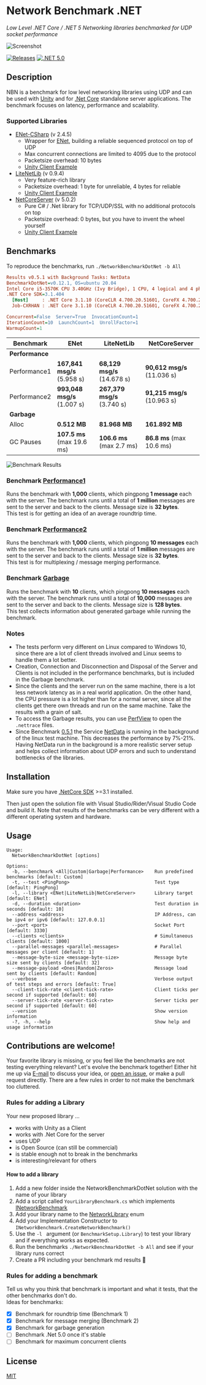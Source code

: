 # Network Benchmark .NET

*Low Level .NET Core / .NET 5 Networking libraries benchmarked for UDP socket performance*

![Screenshot](./Docs/screenshot.png)

[![Releases](https://img.shields.io/github/release/JohannesDeml/NetworkBenchmarkDotNet/all.svg)](../../releases) [![.NET 5.0](https://img.shields.io/badge/.NET-5.0-blueviolet.svg)](https://dotnet.microsoft.com/download/dotnet/5.0)

## Description

NBN is a benchmark for low level networking libraries using UDP and can be used with [Unity](https://unity3d.com) and for [.Net Core](https://en.wikipedia.org/wiki/.NET_Core) standalone server applications. The benchmark focuses on latency, performance and scalability.

### Supported Libraries

* [ENet-CSharp](https://github.com/nxrighthere/ENet-CSharp) (v 2.4.5)
  * Wrapper for [ENet](https://github.com/lsalzman/enet), building a reliable sequenced protocol on top of UDP
  * Max concurrent connections are limited to 4095 due to the protocol
  * Packetsize overhead: 10 bytes
  * [Unity Client Example](https://github.com/JohannesDeml/ENetUnityMobile)
* [LiteNetLib](https://github.com/RevenantX/LiteNetLib) (v 0.9.4)
  * Very feature-rich library
  * Packetsize overhead: 1 byte for unreliable, 4 bytes for reliable
  * [Unity Client Example](https://github.com/RevenantX/NetGameExample)
* [NetCoreServer](https://github.com/chronoxor/NetCoreServer) (v 5.0.2)
  * Pure C# / .Net library for TCP/UDP/SSL with no additional protocols on top
  * Packetsize overhead: 0 bytes, but you have to invent the wheel yourself
  * [Unity Client Example](https://github.com/JohannesDeml/Unity-Net-Core-Networking-Sockets)

## Benchmarks

To reproduce the benchmarks, run `./NetworkBenchmarkDotNet -b All`


``` ini
Results v0.5.1 with Background Tasks: NetData
BenchmarkDotNet=v0.12.1, OS=ubuntu 20.04
Intel Core i5-3570K CPU 3.40GHz (Ivy Bridge), 1 CPU, 4 logical and 4 physical cores
.NET Core SDK=3.1.404
  [Host]     : .NET Core 3.1.10 (CoreCLR 4.700.20.51601, CoreFX 4.700.20.51901), X64 RyuJIT
  Job-CXRHAN : .NET Core 3.1.10 (CoreCLR 4.700.20.51601, CoreFX 4.700.20.51901), X64 RyuJIT

Concurrent=False  Server=True  InvocationCount=1  
IterationCount=10  LaunchCount=1  UnrollFactor=1  
WarmupCount=1  
```
| Benchmark       | ENet                        | LiteNetLib                  | NetCoreServer               |
| --------------- | --------------------------- | --------------------------- | --------------------------- |
| **Performance** |                             |                             |                             |
| Performance1    | **167,841 msg/s** (5.958 s) | **68,129 msg/s** (14.678 s) | **90,612 msg/s** (11.036 s) |
| Performance2    | **993,048 msg/s** (1.007 s) | **267,379 msg/s** (3.740 s) | **91,215 msg/s** (10.963 s) |
| **Garbage**     |                             |                             |                             |
| Alloc           | **0.512 MB**                | **81.968 MB**               | **161.892 MB**              |
| GC Pauses       | **107.5 ms** (max 19.6 ms)  | **106.6 ms** (max 2.7 ms)   | **86.8 ms** (max 10.6 ms)   |

![Benchmark Results](./Docs/NetworkBenchmarkDotNet.PerformanceBenchmark-barplot.png)

### Benchmark [Performance1](./NetworkBenchmarkDotNet/PredefinedBenchmarks/PerformanceBenchmark.cs)

Runs the benchmark with **1,000** clients, which pingpong **1 message** each with the server. The benchmark runs until a total of **1 million** messages are sent to the server and back to the clients. Message size is **32 bytes**.  
This test is for getting an idea of an average roundtrip time.

### Benchmark [Performance2](./NetworkBenchmarkDotNet/PredefinedBenchmarks/PerformanceBenchmark.cs)

Runs the benchmark with **1,000** clients, which pingpong **10 messages** each with the server. The benchmark runs until a total of **1 million** messages are sent to the server and back to the clients. Message size is **32 bytes**.  
This test is for multiplexing / message merging performance.

### Benchmark [Garbage](./NetworkBenchmarkDotNet/PredefinedBenchmarks/GarbageBenchmark.cs)

Runs the benchmark with **10** clients, which pingpong **10 messages** each with the server. The benchmark runs until a total of **10,000** messages are sent to the server and back to the clients. Message size is **128 bytes**.  
This test collects information about generated garbage while running the benchmark.

### Notes

* The tests perform very different on Linux compared to Windows 10, since there are a lot of client threads involved and Linux seems to handle them a lot better.
* Creation, Connection and Disconnection and Disposal of the Server and Clients is not included in the performance benchmarks, but is included in the Garbage benchmark.
* Since the clients and the server run on the same machine, there is a lot less network latency as in a real world application. On the other hand, the CPU pressure is a lot higher than for a normal server, since all the clients get there own threads and run on the same machine. Take the results with a grain of salt.
* To access the Garbage results, you can use [PerfView](https://github.com/microsoft/perfview) to open the `.nettrace` files.
* Since Benchmark [0.5.1](../../releases/tag/0.5.1) the Service [NetData](https://github.com/netdata/netdata) is running in the background of the linux test machine. This decreases the performance by 7%-21%. Having NetData run in the background is a more realistic server setup and helps collect information about UDP errors and such to understand bottlenecks of the libraries.



## Installation

Make sure you have [.NetCore SDK](https://dotnet.microsoft.com/download) >=3.1 installed.

Then just open the solution file with Visual Studio/Rider/Visual Studio Code and build it. Note that results of the benchmarks can be very different with a different operating system and hardware.

## Usage

```
Usage:
  NetworkBenchmarkDotNet [options]

Options:
  -b, --benchmark <All|Custom|Garbage|Performance>    Run predefined benchmarks [default: Custom]
  -t, --test <PingPong>                               Test type [default: PingPong]
  -l, --library <ENet|LiteNetLib|NetCoreServer>       Library target [default: ENet]
  -d, --duration <duration>                           Test duration in seconds [default: 10]
  --address <address>                                 IP Address, can be ipv4 or ipv6 [default: 127.0.0.1]
  --port <port>                                       Socket Port [default: 3330]
  --clients <clients>                                 # Simultaneous clients [default: 1000]
  --parallel-messages <parallel-messages>             # Parallel messages per client [default: 1]
  --message-byte-size <message-byte-size>             Message byte size sent by clients [default: 32]
  --message-payload <Ones|Random|Zeros>               Message load sent by clients [default: Random]
  --verbose                                           Verbose output of test steps and errors [default: True]
  --client-tick-rate <client-tick-rate>               Client ticks per second if supported [default: 60]
  --server-tick-rate <server-tick-rate>               Server ticks per second if supported [default: 60]
  --version                                           Show version information
  -?, -h, --help                                      Show help and usage information
```

## Contributions are welcome!

Your favorite library is missing, or you feel like the benchmarks are not testing everything relevant? Let's evolve the benchmark together! Either hit me up via [E-mail](mailto:public@deml.io) to discuss your idea, or [open an issue](../../issues), or make a pull request directly. There are a few rules in order to not make the benchmark too cluttered.

### Rules for adding a Library

Your new proposed library ... 

* works with Unity as a Client
* works with .Net Core for the server 
* uses UDP
* is Open Source (can still be commercial)
* is stable enough not to break in the benchmarks
* is interesting/relevant for others

#### How to add a library

1. Add a new folder inside the NetworkBenchmarkDotNet solution with the name of your library
2. Add a script called `YourLibraryBenchmark.cs` which implements [INetworkBenchmark](../../blob/master/NetworkBenchmarkDotNet/INetworkBenchmark.cs)
3. Add your library name to the [NetworkLibrary](../../blob/master/NetworkBenchmarkDotNet/NetworkLibrary.cs) enum
4. Add your Implementation Constructor to `INetworkBenchmark.CreateNetworkBenchmark()`
5. Use the `-l ` argument (or `BenchmarkSetup.Library`) to test your library and if everything works as expected.
6. Run the benchmarks `./NetworkBenchmarkDotNet -b All` and see if your library runs correct
7. Create a PR including your benchmark md results 🎉

### Rules for adding a benchmark

Tell us why you think that benchmark is important and what it tests, that the other benchmarks don't do.  
Ideas for benchmarks:

- [x] Benchmark for roundtrip time (Benchmark 1)
- [x] Benchmark for message merging (Benchmark 2)
- [x] Benchmark for garbage generation
- [ ] Benchmark .Net 5.0 once it's stable
- [ ] Benchmark for maximum concurrent clients

## License

[MIT](./LICENSE)
